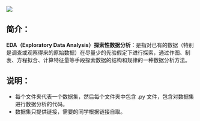 ![](E:\Coding\DataSet\布匹瑕疵检测\EDA\category_distribution.png)

## 简介：

**EDA（Exploratory Data Analysis）探索性数据分析**：是指对已有的数据（特别是调查或观察得来的原始数据）在尽量少的先验假定下进行探索，通过作图、制表、方程拟合、计算特征量等手段探索数据的结构和规律的一种数据分析方法。



## 说明：

+ 每个文件夹代表一个数据集，然后每个文件夹中包含 .py 文件，包含对数据集进行数据分析的代码。
+ 数据集只提供链接，需要的同学根据链接自取。
